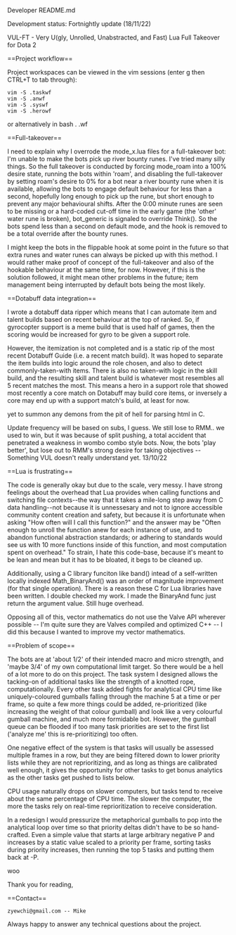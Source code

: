 Developer README.md

Development status: Fortnightly update (18/11/22)

VUL-FT - Very U(gly, Unrolled, Unabstracted, and Fast) Lua Full Takeover for Dota 2

==Project workflow==

Project workspaces can be viewed in the vim sessions (enter g then CTRL+T to tab through):

	vim -S .taskwf
	vim -S .anwf
	vim -S .syswf
	vim -S .herowf
	
or alternatively in bash
	. .wf

==Full-takeover==

I need to explain why I overrode the mode_x.lua files for a full-takeover bot:
I'm unable to make the bots pick up river bounty runes. I've tried many silly things. So
the full takeover is conducted by forcing mode_roam into a 100% desire state, running the
bots within 'roam', and disabling the full-takeover by setting roam's desire to 0% for a
bot near a river bounty rune when it is available, allowing the bots to engage default
behaviour for less than a second, hopefully long enough to pick up the rune, but short
enough to prevent any major behavioural shifts. After the 0:00 minute runes are seen to be
missing or a hard-coded cut-off time in the early game (the 'other' water rune is broken),
bot_generic is signaled to override Think(). So the bots spend less than a second on
default mode, and the hook is removed to be a total override after the bounty runes.

I might keep the bots in the flippable hook at some point in the future so that extra runes
and water runes can always be picked up with this method. I would rather make proof of
concept of the full-takeover and also of the hookable behaviour at the same time, for now.
However, if this is the solution followed, it might mean other problems in the future;
item management being interrupted by default bots being the most likely.

==Dotabuff data integration==

I wrote a dotabuff data ripper which means that I can automate item and talent builds
based on recent behaviour at the top of ranked. So, if gyrocopter support is a meme build
that is used half of games, then the scoring would be increased for gyro to be given a
support role.

However, the itemization is not completed and is a static rip of the most recent Dotabuff
Guide (i.e. a recent match build). It was hoped to separate the item builds into logic
around the role chosen, and also to detect commonly-taken-with items. There is also no
taken-with logic in the skill build, and the resulting skill and talent build is
whatever most resembles all 5 recent matches the most. This means a hero in a support
role that showed most recently a core match on Dotabuff may build core items, or
inversely a core may end up with a support match's build, at least for now.

yet to summon any demons from the pit of hell for parsing html in C.

Update frequency will be based on subs, I guess. We still lose to RMM.. we used to win,
but it was because of split pushing, a total accident that penetrated a weakness in
wombo combo style bots. Now, the bots 'play better', but lose out to RMM's strong desire
for taking objectives -- Something VUL doesn't really understand yet. 13/10/22

==Lua is frustrating==

The code is generally okay but due to the scale, very messy. I have strong feelings about
the overhead that Lua provides when calling functions and switching file contexts--the
way that it takes a mile-long step away from C data handling--not because it is
unnessesary and not to ignore accessible community content creation and safety, but
because it is unfortunate when asking "How often will I call this function?" and the
answer may be "Often enough to unroll the function anew for each instance of use, and to
abandon functional abstraction standards; or adhering to standards would see us with
10 more functions inside of this function, and most computation spent on overhead." To
strain, I hate this code-base, because it's meant to be lean and mean but it has to be
bloated, it begs to be cleaned up.

Additionally, using a C library funciton like band() intead of a self-written locally
indexed Math_BinaryAnd() was an order of magnitude improvement (for that single
operation). There is a reason these C for Lua libraries have been written. I double
checked my work. I made the BinaryAnd func just return the argument value. Still huge
overhead.

Opposing all of this, vector mathematics do not use the Valve API wherever possible --
I'm quite sure they are Valves compiled and optimized C++ -- I did this because
I wanted to improve my vector mathematics.

==Problem of scope==

The bots are at 'about 1/2' of their intended macro and micro strength, and 'maybe 3/4'
of my own computational limit target. So there would be a hell of a lot more to do on
this project. The task system I designed allows the tacking-on of additional tasks
like the strength of a knotted rope, computationally. Every other task added fights for
analytical CPU time like uniquely-coloured gumballs falling through the machine 5 at a
time or per frame, so quite a few more things could be added, re-prioritized (like
increasing the weight of that colour gumball) and look like a very colourful gumball
machine, and much more formidable bot. However, the gumball queue can be flooded if
too many task priorities are set to the first list ('analyze me' this is re-prioritizing)
too often.

One negative effect of the system is that tasks will usually be assessed multiple frames
in a row, but they are being filtered down to lower priority lists while they are not
reprioritizing, and as long as things are calibrated well enough, it gives the
opportunity for other tasks to get bonus analytics as the other tasks get pushed to lists
below.

CPU usage naturally drops on slower computers, but tasks tend to receive about the same
percentage of CPU time. The slower the computer, the more the tasks rely on real-time
reprioritization to receive consideration.

In a redesign I would pressurize the metaphorical gumballs to pop into the analytical
loop over time so that priority deltas didn't have to be so hand-crafted. Even a simple
value that starts at large arbitrary negative P and increases by a static value scaled to
a priority per frame, sorting tasks during priority increases, then running the top 5
tasks and putting them back at -P.

woo

Thank you for reading,

==Contact==

	zyewchi@gmail.com -- Mike
	
Always happy to answer any technical questions about the project.
